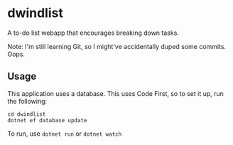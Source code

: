 # dwindlist

A to-do list webapp that encourages breaking down tasks.

Note: I'm still learning Git, so I might've accidentally duped some commits. Oops.

## Usage

This application uses a database. This uses Code First, so to set it up, run the following:

```pwsh
cd dwindlist
dotnet ef database update
```

To run, use `dotnet run` or `dotnet watch`
